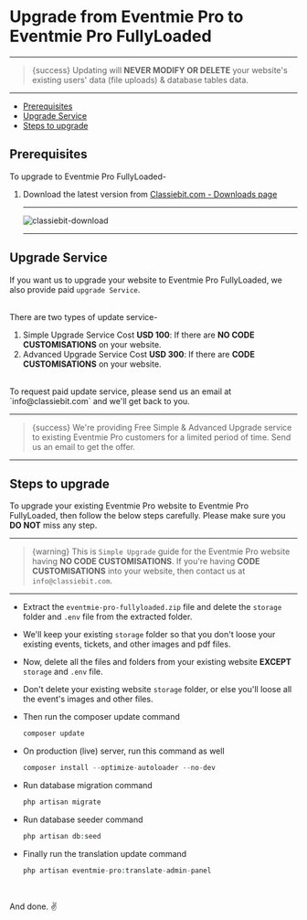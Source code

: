 # Upgrade from Eventmie Pro to Eventmie Pro FullyLoaded

---

>{success} Updating will **NEVER MODIFY OR DELETE** your website's existing users' data (file uploads) & database tables data. 

---


- [Prerequisites](#prerequisites)
- [Upgrade Service](#upgrade-service)
- [Steps to upgrade](#Steps-to-upgrade)


<a name="prerequisites"></a> 
## Prerequisites

To upgrade to Eventmie Pro FullyLoaded-

1. Download the latest version from [Classiebit.com - Downloads page](https://classiebit.com/downloads)

    ---

    ![classiebit-download](/images/v2/classiebit-downloads.png "classiebit-download")

    ---


<a name="upgrade-service"></a> 
## Upgrade Service

If you want us to upgrade your website to Eventmie Pro FullyLoaded, we also provide paid `upgrade Service`. 

<br>
There are two types of update service-

1. Simple Upgrade Service Cost **USD 100**: If there are **NO CODE CUSTOMISATIONS** on your website.
2. Advanced Upgrade Service Cost **USD 300**: If there are **CODE CUSTOMISATIONS** on your website.

<br>
To request paid update service, please send us an email at `info@classiebit.com` and we'll get back to you.

---

>{success} We're providing Free Simple & Advanced Upgrade service to existing Eventmie Pro customers for a limited period of time. Send us an email to get the offer.

---


<a name="Steps-to-upgrade"></a> 
## Steps to upgrade

To upgrade your existing Eventmie Pro website to Eventmie Pro FullyLoaded, then follow the below steps carefully. Please make sure you **DO NOT** miss any step.

---

>{warning} This is `Simple Upgrade` guide for the Eventmie Pro website having **NO CODE CUSTOMISATIONS**. If you're having **CODE CUSTOMISATIONS** into your website, then contact us at `info@classiebit.com`.

---

* Extract the `eventmie-pro-fullyloaded.zip` file and delete the `storage` folder and `.env` file from the extracted folder.
* We'll keep your existing `storage` folder so that you don't loose your existing events, tickets, and other images and pdf files.
* Now, delete all the files and folders from your existing website **EXCEPT** `storage` and `.env` file.
* Don't delete your existing website `storage` folder, or else you'll loose all the event's images and other files.
* Then run the composer update command

    ```php
    composer update
    ```

* On production (live) server, run this command as well

    ```php
    composer install --optimize-autoloader --no-dev
    ```

* Run database migration command

    ```php
    php artisan migrate
    ```

* Run database seeder command

    ```php
    php artisan db:seed
    ```

* Finally run the translation update command

    ```php
    php artisan eventmie-pro:translate-admin-panel
    ```

<br>

And done. ✌️